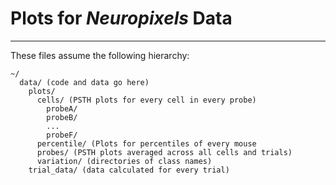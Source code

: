 # Plots for _Neuropixels_ Data
---

These files assume the following hierarchy: 

```misc
~/
  data/ (code and data go here)
    plots/
      cells/ (PSTH plots for every cell in every probe)
        probeA/ 
        probeB/
        ...
        probeF/
      percentile/ (Plots for percentiles of every mouse
      probes/ (PSTH plots averaged across all cells and trials)
      variation/ (directories of class names)
    trial_data/ (data calculated for every trial)
```
